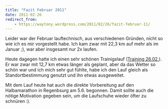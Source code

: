 ```yaml
---
title: "Fazit Februar 2011"
date: 2011-02-26
redirect_from:
    - https://waytony.wordpress.com/2011/02/26/fazit-februar-11/
---
```


Leider war der Februar lauftechnisch, aus verschiedenen Gründen, nicht so wie ich es mir vorgestellt habe. Ich kam zwar mit 22,3 km auf mehr als im Januar ;), war aber insgesamt nur 2x laufen.

Heute dagegen hatte ich einen sehr schönen Trainigslauf ([Training 26.02.](http://connect.garmin.com/activity/70153250)). Er war zwar mit 12,7 km etwas länger als geplant, aber da das Wetter so schön war und ich mich sehr gut fühlte, habe ich den Lauf gleich als Standortbestimmung genutzt und ihn etwas ausgeweitet.

Mit dem Lauf heute hat auch die direkte Vorbereitung auf den Halbamarathon in Regenbsurg am 5.6. begonnen. Damit sollte auch die nötige Motivation gegeben sein, um die Laufschuhe wieder öfter zu schnüren :).
<br><br>
